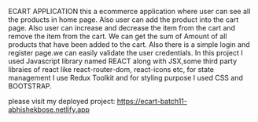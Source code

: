 ECART APPLICATION
this a ecommerce application where user can see all the products in home page. Also user can add the product into the cart page. Also user can increase and decrease the item from the cart and remove the item from the cart. We can get the sum of Amount of all products that have been added to the cart. Also there is a simple login and register page.we can easily validate the user credentials.
In this project I used Javascript library named REACT along with JSX,some third party libraies of react like react-router-dom, react-icons etc, for state management I use Redux Toolkit and for styling purpose I used CSS and BOOTSTRAP.

please visit my deployed project: https://ecart-batch11-abhishekbose.netlify.app
